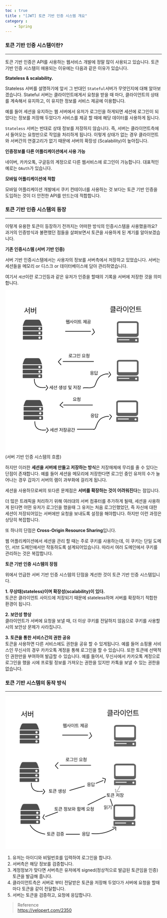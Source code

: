 ```yaml
---
toc : true
title : "[JWT] 토큰 기반 인증 시스템 개요"
category : 
    - Spring
---
```

### 토큰 기반 인증 시스템이란?
---
토큰 기반 인증은 API를 사용하는 웹서비스 개발에 정말 많이 사용되고 있습니다. 토큰 기반 인증 시스템이 애용되는 이유에는 다음과 같은 이유가 있습니다.

**Stateless & scalability.**

Stateless 서버를 설명하기에 앞서 그 반대인 `Stateful`서버가 무엇인지에 대해 알아보겠습니다. Stateful 서버는 클라이언트에게서 요청을 받을 때 마다, 클라이언트의 상태를 계속해서 유지하고, 이 유지한 정보를 서비스 제공에 이용합니다.

예를 들어 세션을 유지하는 웹 서버에서 유저가 로그인을 하게되면 세션에 로그인이 되었다는 정보를 저장해 두었다가 서비스를 제공 할 때에 해당 데이터를 사용하게 됩니다.

`Stateless` 서버는 반대로 상태 정보를 저장하지 않습니다. 즉, 서버는 클라이언트측에서 들어오는 요청만으로 작업을 처리하게 됩니다. 이렇게 상태가 없는 경우 클라이언트와 서버간의 연결고리가 없기 때문에 서버의 확장성 $($Scalability)이 높아집니다. 

**인증정보를 다른 어플리케이션에서 사용 가능**

네이버, 카카오톡, 구글등의 계정으로 다른 웹서비스에 로그인이 가능합니다. 대표적인 예로는 `OAuth`가 있습니다.

**모바일 어플리케이션에 적합**

모바일 어플리케이션 개발에서 쿠키 컨테이너를 사용하는 것 보다는 토큰 기반 인증을 도입하는 것이 더 안전한 API를 만드는데 적합합니다.

### 토큰 기반 인증 시스템의 등장
---
이렇게 유용한 토큰이 등장하기 전까지는 어떠한 방식의 인증시스템을 사용했을까요? 과거의 인증방식과 불편했던 점들을 살펴보면서 토큰을 사용하게 된 계기를 알아보겠습니다.

**기존 인증시스템 $($서버 기반 인증)**

서버 기반 인증시스템에서는 사용자의 정보를 서버측에서 저장하고 있었습니다. 서버는 세션들을 메모리 or 디스크 or 데이터베이스에 담아 관리하였습니다. 

여기서 `세션`이란 로그인등과 같은 유저가 인증을 할때의 기록을 서버에 저장한 것을 의미합니다.

![server-token-flow](/assets/images/Back_End/server-token-flow.jpeg)
$($서버 기반 인증 시스템의 흐름)

하지만 이러한 **세션을 서버에 만들고 저장하는 방식**은 저장매체에 무리를 줄 수 있다는 단점이 존재합니다. 예를 들어 세션을 메모리에 저장한다면 로그인 중인 유저의 수가 늘어나는 경우 갑자기 서버의 램이 과부화에 걸리게 됩니다.

세션을 사용하므로써의 또다른 문제점은 **서버를 확장하는 것이 어려워진다**는 점입니다.

더 많은 트래픽을 처리하기 위해 여러대의 서버 컴퓨터를 추가하게 될때, 세션을 사용하게 된다면 어떤 유저가 로그인을 했을때 그 유저는 처음 로그인했었던, 즉 자신에 대한 세션이 저장되어있는 서버에만 요청을 보내도록 설정을 해야합니다. 하지만 이런 과정은 상당히 복잡합니다.

또 하나의 단점은 **Cross-Origin Resource Sharing**입니다.

웹 어플리케이션에서 세션을 관리 할 때는 주로 쿠키를 사용하는데, 이 쿠키는 단일 도메인, 서브 도메인에서만 작동하도록 설계되어있습니다. 따라서 여러 도메인에서 쿠키를 관리하는 것은 복잡합니다.

**토큰 기반 인증 시스템의 장점**

위에서 언급한 서버 기반 인증 시스템의 단점을 계선한 것이 토큰 기반 인증 시스템입니다.

**1. 무상태$($stateless)이며 확장성$($scalability)이 있다.** <br>
토큰은 클라이언트 사이드에 저장되기 때문에 stateless하며 서버를 확장하기 적합한 환경이 됩니다.

**2. 보안성 향상** <br>
클라이언트가 서버에 요청을 보낼 때, 더 이상 쿠키를 전달하지 않음으로 쿠키를 사용할 시의 보안상 문제가 사라집니다.

**3. 토큰을 통한 서비스간의 권한 공유** <br>
토큰을 사용하면 다른 서비스에도 권한을 공유 할 수 있게됩니다. 예를 들어 쇼핑몰 서비스인 무신사의 경우 카카오톡 계정을 통해 로그인을 할 수 있습니다. 또한 토큰에 선택적인 권한만을 부여하여 발급할 수 있습니다. 예를 들어서, 무신사에서 카카오톡 계정으로 로그인을 했을 시에 프로필 정보를 가져오는 권한을 있지만 카톡을 보낼 수 있는 권한을 없습니다.

### 토큰 기반 시스템의 동작 방식
---
![server-token-work-flow](/assets/images/Back_End/server-token-work-flow.jpeg)

1. 유저는 아이디와 비밀번호를 입력하여 로그인을 합니다.<br>
2. 서버측은 해당 정보를 검증합니다.<br>
3. 계정정보가 맞다면 서버측은 유저에게 signed$($정상적으로 발급된 토큰임을 인증)토큰을 발급해 줍니다.<br>
4. 클라이언트측은 서버로 부터 전달받은 토큰을 저장해 두었다가 서버에 요청을 할때마다 토큰을 같이 전달합니다.<br>
5. 서버는 토큰을 검증하고, 요청에 응답합니다.

>Reference <br>
https://velopert.com/2350